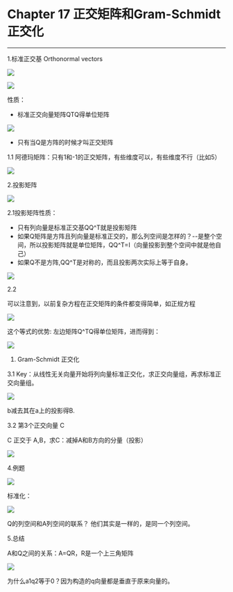 # Chapter 17 正交矩阵和Gram-Schmidt正交化

---

1.标准正交基 Orthonormal vectors

![](/assets/微信图片_20180118115422.png)

![](/assets/1.png)

性质：

* 标准正交向量矩阵QTQ得单位矩阵

![](/assets/微信图片_20180118115424.png)

* 只有当Q是方阵的时候才叫正交矩阵

1.1 阿德玛矩阵：只有1和-1的正交矩阵，有些维度可以，有些维度不行（比如5）

![](/assets/微信图片_20180118115430.png)

2.投影矩阵

![](/assets/微信图片_20180118115433.png)

2.1投影矩阵性质：

* 只有列向量是标准正交基QQ^T就是投影矩阵
* 如果Q矩阵是方阵且列向量是标准正交的，那么列空间是怎样的？--是整个空间，所以投影矩阵就是单位矩阵，QQ^T=I（向量投影到整个空间中就是他自己）
* 如果Q不是方阵,QQ^T是对称的，而且投影两次实际上等于自身。

![](/assets/微信图片_20180118115435.png)

2.2

可以注意到，以前复杂方程在正交矩阵的条件都变得简单，如正规方程

![](/assets/微信图片_20180118115437.png)

这个等式的优势: 左边矩阵Q^TQ得单位矩阵，进而得到：

![](/assets/微信图片_20180118115440.png)

1. Gram-Schmidt 正交化

3.1 Key：从线性无关向量开始将列向量标准正交化，求正交向量组，再求标准正交向量组。

![](/assets/微信图片_20180118115443.png)

b减去其在a上的投影得B.

3.2 第3个正交向量 C

C 正交于 A,B，求C：减掉A和B方向的分量（投影）

![](/assets/微信图片_20180118115445.png)

4.例题

![](/assets/微信图片_20180118115447.png)

标准化：

![](/assets/微信图片_20180118115449.png)

Q的列空间和A列空间的联系？ 他们其实是一样的，是同一个列空间。

5.总结

A和Q之间的关系：A=QR，R是一个上三角矩阵

![](/assets/微信图片_20180118115451.png)

为什么a1q2等于0？因为构造的q向量都是垂直于原来向量的。

